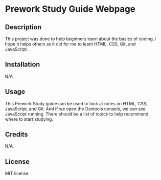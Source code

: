 # Prework Study Guide Webpage

## Description

This project was done to help beginners learn about the basics of coding. I hope it helps others as it did for me to learn HTML, CSS, Git, and JavaScript.

## Installation

N/A

## Usage

This Prework Study guide can be used to look at notes on HTML, CSS, JavaScript, and Git. And if we open the Devtools console, we can see JavaScript running. There should be a list of topics to help recommend where to start studying. 

## Credits

N/A

## License

MIT license

